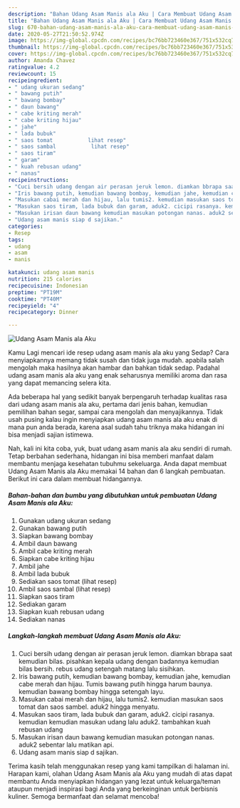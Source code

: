 ```yaml
---
description: "Bahan Udang Asam Manis ala Aku | Cara Membuat Udang Asam Manis ala Aku Yang Enak Dan Mudah"
title: "Bahan Udang Asam Manis ala Aku | Cara Membuat Udang Asam Manis ala Aku Yang Enak Dan Mudah"
slug: 670-bahan-udang-asam-manis-ala-aku-cara-membuat-udang-asam-manis-ala-aku-yang-enak-dan-mudah
date: 2020-05-27T21:50:52.974Z
image: https://img-global.cpcdn.com/recipes/bc76bb723460e367/751x532cq70/udang-asam-manis-ala-aku-foto-resep-utama.jpg
thumbnail: https://img-global.cpcdn.com/recipes/bc76bb723460e367/751x532cq70/udang-asam-manis-ala-aku-foto-resep-utama.jpg
cover: https://img-global.cpcdn.com/recipes/bc76bb723460e367/751x532cq70/udang-asam-manis-ala-aku-foto-resep-utama.jpg
author: Amanda Chavez
ratingvalue: 4.2
reviewcount: 15
recipeingredient:
- " udang ukuran sedang"
- " bawang putih"
- " bawang bombay"
- " daun bawang"
- " cabe kriting merah"
- " cabe kriting hijau"
- " jahe"
- " lada bubuk"
- " saos tomat           lihat resep"
- " saos sambal           lihat resep"
- " saos tiram"
- " garam"
- " kuah rebusan udang"
- " nanas"
recipeinstructions:
- "Cuci bersih udang dengan air perasan jeruk lemon. diamkan bbrapa saat kemudian bilas. pisahkan kepala udang dengan badannya kemudian bilas bersih. rebus udang setengah matang lalu sisihkan."
- "Iris bawang putih, kemudian bawang bombay, kemudian jahe, kemudian cabe merah dan hijau. Tumis bawang putih hingga harum baunya. kemudian bawang bombay hingga setengah layu."
- "Masukan cabai merah dan hijau, lalu tumis2. kemudian masukan saos tomat dan saos sambel. aduk2 hingga menyatu."
- "Masukan saos tiram, lada bubuk dan garam, aduk2. cicipi rasanya. kemudian kemudian masukan udang lalu aduk2. tambahkan kuah rebusan udang"
- "Masukan irisan daun bawang kemudian masukan potongan nanas. aduk2 sebentar lalu matikan api."
- "Udang asam manis siap d sajikan."
categories:
- Resep
tags:
- udang
- asam
- manis

katakunci: udang asam manis 
nutrition: 215 calories
recipecuisine: Indonesian
preptime: "PT19M"
cooktime: "PT40M"
recipeyield: "4"
recipecategory: Dinner

---
```



![Udang Asam Manis ala Aku](https://img-global.cpcdn.com/recipes/bc76bb723460e367/751x532cq70/udang-asam-manis-ala-aku-foto-resep-utama.jpg)

Kamu Lagi mencari ide resep udang asam manis ala aku yang Sedap? Cara menyiapkannya memang tidak susah dan tidak juga mudah. apabila salah mengolah maka hasilnya akan hambar dan bahkan tidak sedap. Padahal udang asam manis ala aku yang enak seharusnya memiliki aroma dan rasa yang dapat memancing selera kita.

Ada beberapa hal yang sedikit banyak berpengaruh terhadap kualitas rasa dari udang asam manis ala aku, pertama dari jenis bahan, kemudian pemilihan bahan segar, sampai cara mengolah dan menyajikannya. Tidak usah pusing kalau ingin menyiapkan udang asam manis ala aku enak di mana pun anda berada, karena asal sudah tahu triknya maka hidangan ini bisa menjadi sajian istimewa.




Nah, kali ini kita coba, yuk, buat udang asam manis ala aku sendiri di rumah. Tetap berbahan sederhana, hidangan ini bisa memberi manfaat dalam membantu menjaga kesehatan tubuhmu sekeluarga. Anda dapat membuat Udang Asam Manis ala Aku memakai 14 bahan dan 6 langkah pembuatan. Berikut ini cara dalam membuat hidangannya.

<!--inarticleads1-->

##### Bahan-bahan dan bumbu yang dibutuhkan untuk pembuatan Udang Asam Manis ala Aku:

1. Gunakan  udang ukuran sedang
1. Gunakan  bawang putih
1. Siapkan  bawang bombay
1. Ambil  daun bawang
1. Ambil  cabe kriting merah
1. Siapkan  cabe kriting hijau
1. Ambil  jahe
1. Ambil  lada bubuk
1. Sediakan  saos tomat           (lihat resep)
1. Ambil  saos sambal           (lihat resep)
1. Siapkan  saos tiram
1. Sediakan  garam
1. Siapkan  kuah rebusan udang
1. Sediakan  nanas




<!--inarticleads2-->

##### Langkah-langkah membuat Udang Asam Manis ala Aku:

1. Cuci bersih udang dengan air perasan jeruk lemon. diamkan bbrapa saat kemudian bilas. pisahkan kepala udang dengan badannya kemudian bilas bersih. rebus udang setengah matang lalu sisihkan.
1. Iris bawang putih, kemudian bawang bombay, kemudian jahe, kemudian cabe merah dan hijau. Tumis bawang putih hingga harum baunya. kemudian bawang bombay hingga setengah layu.
1. Masukan cabai merah dan hijau, lalu tumis2. kemudian masukan saos tomat dan saos sambel. aduk2 hingga menyatu.
1. Masukan saos tiram, lada bubuk dan garam, aduk2. cicipi rasanya. kemudian kemudian masukan udang lalu aduk2. tambahkan kuah rebusan udang
1. Masukan irisan daun bawang kemudian masukan potongan nanas. aduk2 sebentar lalu matikan api.
1. Udang asam manis siap d sajikan.




Terima kasih telah menggunakan resep yang kami tampilkan di halaman ini. Harapan kami, olahan Udang Asam Manis ala Aku yang mudah di atas dapat membantu Anda menyiapkan hidangan yang lezat untuk keluarga/teman ataupun menjadi inspirasi bagi Anda yang berkeinginan untuk berbisnis kuliner. Semoga bermanfaat dan selamat mencoba!
